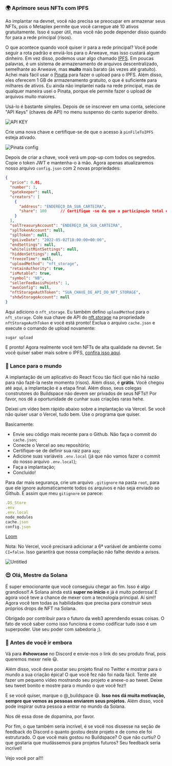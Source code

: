 ### 🌍 Aprimore seus NFTs com IPFS

Ao implantar na devnet, você não precisa se preocupar em armazenar seus NFTs, pois o Metaplex permite que você carregue até 10 ativos gratuitamente. Isso é super útil, mas você não pode depender disso quando for para a rede principal (risos).

O que acontece quando você quiser ir para a rede principal? Você pode seguir a rota padrão e enviá-los para o Arweave, mas isso custará algum dinheiro. Em vez disso, podemos usar algo chamado [IPFS](https://en.wikipedia.org/wiki/InterPlanetary_File_System). Em poucas palavras, é um sistema de armazenamento de arquivos descentralizado, semelhante ao Arweave, mas **muito** mais barato (às vezes até gratuito). Achei mais fácil usar o [Pinata](https://www.pinata.cloud/?utm_source=buildspace) para fazer o upload para o IPFS. Além disso, eles oferecem 1 GB de armazenamento gratuito, o que é suficiente para milhares de ativos. Eu ainda não implantei nada na rede principal, mas de qualquer maneira usei o Pinata, porque ele permite fazer o upload de arquivos muito maiores.

Usá-lo é bastante simples. Depois de se inscrever em uma conta, selecione "API Keys" (chaves de API) no menu suspenso do canto superior direito.

![API KEY](https://i.imgur.com/3Cp92wu.png)

Crie uma nova chave e certifique-se de que o acesso à `pinFileToIPFS` esteja ativado.

![Pinata config](https://i.imgur.com/QBCmGSv.png)

Depois de criar a chave, você verá um pop-up com todos os segredos. Copie o token JWT e mantenha-o à mão. Agora apenas atualizaremos nosso arquivo `config.json` com 2 novas propriedades:

```json
{
  "price": 0.01,
  "number": 3,
  "gatekeeper": null,
  "creators": [
    {
      "address": "ENDEREÇO_DA_SUA_CARTEIRA",
      "share": 100      // Certifique -se de que a participação total entre todos os criadores se resume até exatamente 100
    }
  ],
  "solTreasuryAccount": "ENDEREÇO_DA_SUA_CARTEIRA",
  "splTokenAccount": null,
  "splToken": null,
  "goLiveDate": "2022-05-02T18:00:00+00:00",
  "endSettings": null,
  "whitelistMintSettings": null,
  "hiddenSettings": null,
  "freezeTime": null,
  "uploadMethod": "nft_storage",
  "retainAuthority": true,
  "isMutable": true,
  "symbol": "NB",
  "sellerFeeBasisPoints": 1,
  "awsConfig": null,
  "nftStorageAuthToken": "SUA_CHAVE_DE_API_DO_NFT_STORAGE",
  "shdwStorageAccount": null
}
```

Aqui adiciono o `nft_storage`. Eu também defino `uploadMethod` para o `nft_storage`. Cole sua chave de API do [nft.storage](https://nft.storage/) na propriedade `nftStorageAuthToken` e você está pronto! Exclua o arquivo `cache.json` e execute o comando de upload novamente:

```
sugar upload
```

E pronto! Agora realmente você tem NFTs de alta qualidade na devnet. Se você quiser saber mais sobre o IPFS, [confira isso aqui](https://decrypt.co/resources/how-to-use-ipfs-the-backbone-of-web3).

### 🚀 Lance para o mundo

A implantação de um aplicativo do React ficou tão fácil que não há razão para não fazê-la neste momento (risos). Além disso, é **grátis**. Você chegou até aqui, a implantação é a etapa final. Além disso, seus colegas construtores do Buildspace não devem ser privados de seus NFTs!! Por favor, nos dê a oportunidade de cunhar suas criações raras hehe.

Deixei um vídeo bem rápido abaixo sobre a implantação via Vercel. Se você não quiser usar o Vercel, tudo bem. Use o programa que quiser.

Basicamente:

* Envie seu código mais recente para o Github. Não faça o commit do `cache.json`;
* Conecte o Vercel ao seu repositório;
* Certifique-se de definir sua raiz para `app`;
* Adicione suas variáveis `.env.local` (já que não vamos fazer o commit do nosso arquivo `.env.local`);
* Faça a implantação;
* Concluído!

Para dar mais segurança, crie um arquivo `.gitignore` na pasta `root`, para que ele ignore automaticamente todos os arquivos e não seja enviado ao Github. É assim que meu `gitignore` se parece:

```javascript
.DS_Store
.env
.env.local
node_modules
cache.json
config.json
```

[Loom](https://www.loom.com/share/ce89a285b90a4b34ac358fce9ae7f92d)

Nota: No Vercel, você precisará adicionar a 6ª variável de ambiente como `CI=false`. Isso garantirá que nossa compilação não falhe devido a avisos.

![Untitled](https://i.imgur.com/wn2Uhj4.png)


### 😍 Olá, Mestre da Solana

É super emocionante que você conseguiu chegar ao fim. Isso é algo grandioso!! A Solana ainda está **super no início** e já é muito poderosa! E agora você teve a chance de mexer com a tecnologia principal. Aí sim!! Agora você tem todas as habilidades que precisa para construir seus próprios drops de NFT na Solana.

Obrigado por contribuir para o futuro da web3 aprendendo essas coisas. O fato de você saber como isso funciona e como codificar tudo isso é um superpoder. Use seu poder com sabedoria ;).

### 🌈 Antes de você ir embora

Vá para **#showcase** no Discord e envie-nos o link do seu produto final, pois queremos mexer nele 😃.

Além disso, você deve postar seu projeto final no Twitter e mostrar para o mundo a sua criação épica! O que você fez não foi nada fácil. Tente até fazer um pequeno vídeo mostrando seu projeto e anexe-o ao tweet. Deixe seu tweet bonito e mostre para o mundo o que você fez!!

E se você quiser, marque o @_buildspace 😃. **Isso nos dá muita motivação, sempre que vemos as pessoas enviarem seus projetos.** Além disso, você pode inspirar outra pessoa a entrar no mundo da Solana.

Nos dê essa dose de dopamina, por favor.

Por fim, o que também seria incrível, é se você nos dissesse na seção de feedback do Discord o quanto gostou deste projeto e de como ele foi estruturado. O que você mais gostou no Buildspace? O que não curtiu? O que gostaria que mudássemos para projetos futuros? Seu feedback seria incrível!

Vejo você por aí!!!
